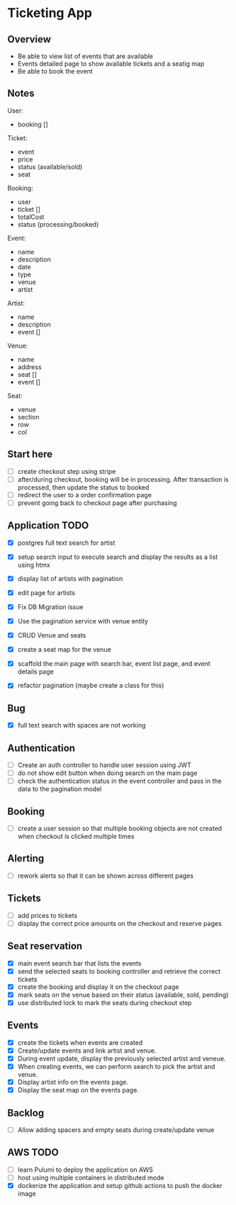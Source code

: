 # Ticketing App

## Overview
- Be able to view list of events that are available
- Events detailed page to show available tickets and a seatig map
- Be able to book the event

## Notes
User:
- booking []

Ticket:
- event
- price
- status (available/sold)
- seat

Booking:
- user
- ticket []
- totalCost
- status (processing/booked)

Event:
- name
- description
- date
- type
- venue
- artist

Artist:
- name
- description
- event []

Venue:
- name
- address
- seat []
- event []

Seat:
- venue
- section
- row
- col

## Start here
- [ ] create checkout step using stripe
 - [ ] after/during checkout, booking will be in processing. After transaction is processed, then update the status to booked
 - [ ] redirect the user to a order confirmation page
- [ ] prevent going back to checkout page after purchasing

## Application TODO
- [x] postgres full text search for artist
- [x] setup search input to execute search and display the results as a list using htmx
- [x] display list of artists with pagination
- [x] edit page for artists

- [x] Fix DB Migration issue
- [x] Use the pagination service with venue entity
- [x] CRUD Venue and seats
- [x] create a seat map for the venue
- [x] scaffold the main page with search bar, event list page, and event details page
- [x] refactor pagination (maybe create a class for this)

## Bug
- [x] full text search with spaces are not working

## Authentication
- [ ] Create an auth controller to handle user session using JWT
- [ ] do not show edit button when doing search on the main page
 - [ ] check the authentication status in the event controller and pass in the data to the pagination model

## Booking
- [ ] create a user session so that multiple booking objects are not created when checkout is clicked multiple times

## Alerting
- [ ] rework alerts so that it can be shown across different pages

## Tickets
- [ ] add prices to tickets
- [ ] display the correct price amounts on the checkout and reserve pages

## Seat reservation
- [x] main event search bar that lists the events
- [x] send the selected seats to booking controller and retrieve the correct tickets
- [x] create the booking and display it on the checkout page
- [x] mark seats on the venue based on their status (available, sold, pending)
 - [x] use distributed lock to mark the seats during checkout step

## Events
- [x] create the tickets when events are created
- [x] Create/update events and link artist and venue.
 - [x] During event update, display the previously selected artist and veneue.
 - [x] When creating events, we can perform search to pick the artist and venue.
- [x] Display artist info on the events page.
- [x] Display the seat map on the events page.

## Backlog
- [ ] Allow adding spacers and empty seats during create/update venue

## AWS TODO
- [ ] learn Pulumi to deploy the application on AWS
- [ ] host using multiple containers in distributed mode
- [x] dockerize the application and setup github actions to push the docker image
